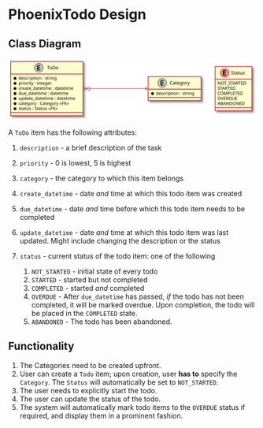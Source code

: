 # PhoenixTodo Design

## Class Diagram
![ToDo Class Diagram](./out/TodoClass/TodoClassDiagram.svg)

A ```ToDo``` item has the following attributes:

1. ```description``` - a brief description of the task
1. ```priority``` - 0 is lowest, 5 is highest
1. ```category``` - the category to which this item belongs
1. ```create_datetime``` - date *and* time at which this todo item was created
1. ```due_datetime``` - date *and* time before which this todo item needs to be completed
1. ```update_datetime``` - date *and* time at which this todo item was last updated. Might include changing the description or the status
1. ```status``` - current status of the todo item: one of the following
    
    1. ```NOT_STARTED``` - initial state of every todo
    1. ```STARTED``` - started but not completed
    1. ```COMPLETED``` - started *and* completed
    1. ```OVERDUE``` - After ```due_datetime``` has passed, *if* the todo has not been completed, it will be marked overdue. Upon completion, the todo will be placed in the ```COMPLETED``` state.
    1. ```ABANDONED``` - The todo has been abandoned.

## Functionality

1. The Categories need to be created upfront.
1. User can create a ```Todo``` item; upon creation, user **has to** specify the ```Category```. The ```Status``` 
    will automatically be set to ```NOT_STARTED```.
1. The user needs to explicitly start the todo.
1. The user can update the status of the todo.
1. The system will automatically mark todo items to the ```OVERDUE``` status if required, and display them in a 
    prominent fashion.